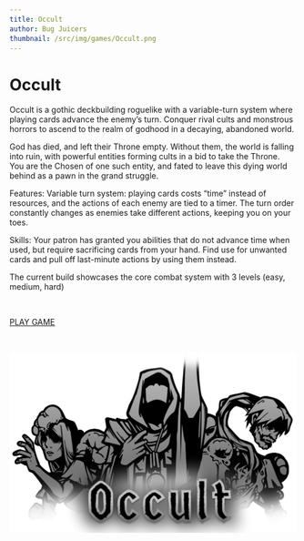 ```yaml
---
title: Occult
author: Bug Juicers
thumbnail: /src/img/games/Occult.png
---
```


# Occult

Occult is a gothic deckbuilding roguelike with a variable-turn system where playing cards advance the enemy’s turn. Conquer rival cults and monstrous horrors to ascend to the realm of godhood in a decaying, abandoned world.

God has died, and left their Throne empty. Without them, the world is falling into ruin, with powerful entities forming cults in a bid to take the Throne. You are the Chosen of one such entity, and fated to leave this dying world behind as a pawn in the grand struggle.

Features: 
Variable turn system: playing cards costs “time” instead of resources, and the actions of each enemy are tied to a timer. The turn order constantly changes as enemies take different actions, keeping you on your toes.

Skills: Your patron has granted you abilities that do not advance time when used, but require sacrificing cards from your hand. Find use for unwanted cards and pull off last-minute actions by using them instead. 

The current build showcases the core combat system with 3 levels (easy, medium, hard)

<br>

[PLAY GAME](https://kitkat5100.itch.io/occult)

<br>

![Occult](/src/img/games/Occult.png)